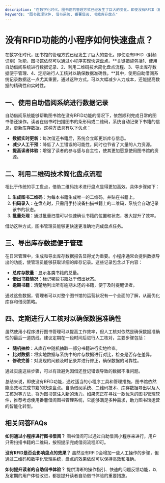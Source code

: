 ```yaml
---
description: "在数字化时代，图书馆的管理方式已经发生了巨大的变化。即使没有RFID（射频识别）功能，图书馆依然可以通过小程序实现快速盘点。**关键措施包括1、使用自助借阅系统进行数据记录、2、利用二维码技术简化盘点流程、3、导出库存数据便于管理、4、定期进行人工核对以确保数据准确性。**其中，使用自助借阅系统记录数据这一点尤其重要，通过这种方式，可以大幅减少人力成本，还能提高数据的精确性和实时性。"
keywords: "图书管理软件, 借书系统, 番薯借阅, 书籍库存盘点"
---
```

# 没有RFID功能的小程序如何快速盘点？

在数字化时代，图书馆的管理方式已经发生了巨大的变化。即使没有RFID（射频识别）功能，图书馆依然可以通过小程序实现快速盘点。**关键措施包括1、使用自助借阅系统进行数据记录、2、利用二维码技术简化盘点流程、3、导出库存数据便于管理、4、定期进行人工核对以确保数据准确性。**其中，使用自助借阅系统记录数据这一点尤其重要，通过这种方式，可以大幅减少人力成本，还能提高数据的精确性和实时性。

## 一、使用自助借阅系统进行数据记录

自助借阅系统能够帮助图书馆在没有RFID功能的情况下，依然顺利完成日常的图书借还操作。读者在借书时扫描图书的条形码或二维码，系统自动记录下书籍的信息，更新库存数据。这种方法具有以下优点：

- **数据实时更新**：每次借还书籍后，系统会立即更新库存信息。
- **减少人工干预**：降低了人工错误的可能性，同时也节省了大量的人力资源。
- **提高读者体验**：增强了读者的参与感与自主性，使其更加愿意使用图书馆的资源。

## 二、利用二维码技术简化盘点流程

相比于传统的手工盘点，借助二维码技术进行盘点显得更加高效。具体步骤如下：

1. **生成图书二维码**：为每本书籍生成唯一的二维码，并贴在书籍上。
2. **扫码录入**：在盘点时，只需用手持设备扫描书籍上的二维码，系统会自动记录该书的状态。
3. **批量处理**：通过批量扫描可以快速确认书籍的位置和状态，极大提升了效率。

借助这种方式，图书管理员能够更快速更准确地完成盘点任务。

## 三、导出库存数据便于管理

在日常管理中，生成和导出库存数据报告显得尤为重要。小程序通常会提供数据导出的功能，使管理员能够获取详细的库存记录。这些记录包含以下内容：

- **总库存数量**：显示各类书籍的总量。
- **借出书籍情况**：标记哪些书籍处于借出状态。
- **逾期书籍**：清楚地列出所有逾期未还的书籍，便于及时提醒读者。

通过这些数据，管理者可以对整个图书馆的运营状况有一个全面的了解，从而优化库存和借阅策略。

## 四、定期进行人工核对以确保数据准确性

虽然使用小程序进行图书管理可以提高工作效率，但人工核对依然是确保数据准确性的最后一道防线。建议定期在一段时间后进行人工核对，主要步骤包括：

- **随机抽检**：从库存中随机抽取一部分书籍进行实地检查。
- **比对数据**：将实地数据与系统中的库存数据进行对比，检查是否存在差异。
- **修改完善**：对发现的问题及时记录并进行修正，确保数据的可靠性。

通过实施这些步骤，可以有效避免因借还登记错误导致的数据不准问题。

总结来说，即使没有RFID功能，通过适当的小程序工具和管理措施，图书馆依然能高效地完成书籍的快速盘点。自助借阅系统、二维码技术、库存数据导出以及人工核对等方法，将为图书馆注入新的活力。如果您正在寻找一款优秀的图书管理软件，推荐考虑使用番薯借阅图书管理系统，它能够满足多种需求，助力图书馆运营的智能化转型。

## 相关问答FAQs

**如何通过小程序进行图书借阅？**
图书借阅可以通过自助借阅小程序来进行，用户只需扫描书籍的二维码，按照提示完成借阅流程即可。

**没有RFID是否会影响盘点的效果？**
虽然没有RFID会增加一些人工操作的步骤，但通过二维码和数字化管理系统，盘点的效果依然可以保持高效和准确。

**如何提升读者的自助借书体验？**
提供清晰的操作指引、快速的问题反馈功能，以及定期的用户体验改进，都是提升读者自助借书体验的重要措施。

